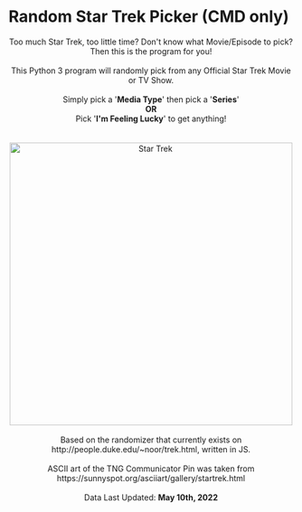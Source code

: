 # Random Star Trek Picker (CMD only)

<div align="center">
 Too much Star Trek, too little time? Don't know what Movie/Episode to pick? Then this is the program for you! 
 <br>
 <br>
 This Python 3 program will randomly pick from any Official Star Trek Movie or TV Show.
 <br>
 <br>
 Simply pick a '<b>Media Type</b>' then pick a '<b>Series</b>'
 <br>
 <strong>OR</strong>
 <br>
 Pick '<b>I'm Feeling Lucky</b>' to get anything!
 <br>
 <br>
 <br>
 <img src="https://upload.wikimedia.org/wikipedia/commons/thumb/8/8a/Star_Trek_TOS_logo.svg/2560px-Star_Trek_TOS_logo.svg.png" title="Star Trek" width="500">
 <br>
 <br>
 Based on the randomizer that currently exists on http://people.duke.edu/~noor/trek.html, written in JS.
 <br>
 <br>
 ASCII art of the TNG Communicator Pin was taken from https://sunnyspot.org/asciiart/gallery/startrek.html
 <br>
 <br>
 Data Last Updated: <strong>May 10th, 2022</strong>
</div>
